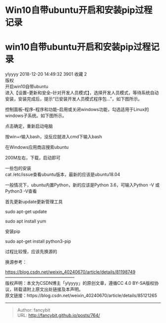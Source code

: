# Win10自带ubuntu开启和安装pip过程记录

<div class="header"><h1 class="single-title animate__animated animate__pulse animate__faster">win10自带ubuntu开启和安装pip过程记录</h1></div>

<div class="content" id="content"><p>ylyyyy 2018-12-20 14:49:32 3901 收藏 2<br> 版权<br> 开启win10自带ubuntu<br> 进入【设置–更新和安全–针对开发人员模式】，选择开发人员模式，等待系统自动安装，安装完成后，提示“已安装开发人员模式程序包…”，如下图所示。</p><p>控制面板–程序–程序和功能–启用或关闭windows功能，勾选适用于Linux的windows子系统。如下图所示。</p><p>点击确定，重新启动电脑</p><p>按win+r输入bash，没反应就进入cmd下输入bash</p><p>在Windows应用商店搜索ubuntu</p><p>200M左右，下载，启动即可</p><p>一些包的安装<br> cat /etc/issue查看ubuntu版本，最新的应该是ubuntu18.04</p><p>一般情况下，ubuntu内置Python，新的应该是Python 3.6，可输入Python -V 或Python3 -V查看</p><p>首先更新update更新管理工具</p><p>sudo apt-get update</p><p>sudo apt install yum</p><p>安装pip</p><p>sudo apt-get install python3-pip</p><p>过程比较慢，应该先换源的</p><p>换源参考：</p><p><a href="https://blog.csdn.net/weixin_40240670/article/details/81198749" target="_blank" rel="external nofollow noopener noreferrer">https://blog.csdn.net/weixin_40240670/article/details/81198749</a><br> ————————————————<br> 版权声明：本文为CSDN博主「ylyyyy」的原创文章，遵循CC 4.0 BY-SA版权协议，转载请附上原文出处链接及本声明。<br> 原文链接：https://blog.csdn.net/weixin_40240670/article/details/85121265</p></div>



---

> Author: fancybit  
> URL: http://fancybit.github.io/posts/764/  

